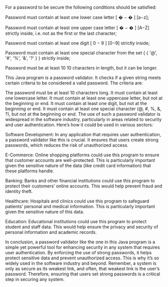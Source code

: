 
For a password to be secure the following conditions should be satisfied:

Password must contain at least one lower case letter 
[
�
−
�
]
[a−z];

Password must contain at least one upper case letter 
[
�
−
�
]
[A−Z] strictly inside, i.e. not as the first or the last character;

Password must contain at least one digit 
[
0
−
9
]
[0−9] strictly inside;

Password must contain at least one special character from the set 
{
{ '@', '#', '%', '&', '?' 
}
} strictly inside;

Password must be at least 
10
10 characters in length, but it can be longer.









This Java program is a password validator. It checks if a given string meets certain criteria to be considered a valid password. The criteria are:

The password must be at least 10 characters long.
It must contain at least one lowercase letter.
It must contain at least one uppercase letter, but not at the beginning or end.
It must contain at least one digit, but not at the beginning or end.
It must contain at least one special character (@, #, %, &, ?), but not at the beginning or end.
The use of such a password validator is widespread in the software industry, particularly in areas related to security and user authentication. Here’s how it could be used in various sectors:

Software Development: In any application that requires user authentication, a password validator like this is crucial. It ensures that users create strong passwords, which reduces the risk of unauthorized access.

E-Commerce: Online shopping platforms could use this program to ensure that customer accounts are well-protected. This is particularly important given the sensitive nature of the data (like credit card information) that these platforms handle.

Banking: Banks and other financial institutions could use this program to protect their customers’ online accounts. This would help prevent fraud and identity theft.

Healthcare: Hospitals and clinics could use this program to safeguard patients’ personal and medical information. This is particularly important given the sensitive nature of this data.

Education: Educational institutions could use this program to protect student and staff data. This would help ensure the privacy and security of personal information and academic records.

In conclusion, a password validator like the one in this Java program is a simple yet powerful tool for enhancing security in any system that requires user authentication. By enforcing the use of strong passwords, it helps protect sensitive data and prevent unauthorized access. This is why it’s so widely used in the software industry and beyond. Remember, a system is only as secure as its weakest link, and often, that weakest link is the user’s password. Therefore, ensuring that users set strong passwords is a critical step in securing any system.




